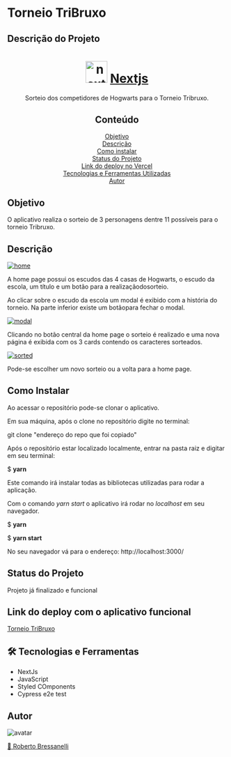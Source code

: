 # Torneio TriBruxo

## Descrição do Projeto

<h1 align="center">
    <a href="https://ibb.co/wKc3pk9">
        <img src="https://i.ibb.co/wKc3pk9/next.png" alt="next" border="0" width="50"></a>
    <a href="https://nextjs.org/">Nextjs</a>
</h1>
<p align="center">Sorteio dos competidores de Hogwarts para o Torneio Tribruxo.</p>

<h2 align="center">Conteúdo</h2>

<p align="center">
  <a href="#objetivo">Objetivo</a> <br />
  <a href="#description">Descrição</a> <br />
  <a href="#como">Como instalar</a> <br />
  <a href="#status">Status do Projeto</a> <br />
  <a href="#deploy">Link do deploy no Vercel</a> <br />
  <a href="#tech">Tecnologias e Ferramentas Utilizadas</a> <br />
  <a href="#author">Autor</a> <br />
</p>


<h2 id="objetivo">Objetivo</h2>
O aplicativo realiza o sorteio de 3 personagens dentre 11 possíveis para o torneio Tribruxo.

<h2 id="description">Descrição</h2>

<a href="https://ibb.co/t3P1SJY"><img src="https://i.ibb.co/t3P1SJY/home.png" alt="home" border="0"></a> 

A home page possui os escudos das 4 casas de Hogwarts, o escudo da escola, um título e um botão para a realizaçãodosorteio.

Ao clicar sobre o escudo da escola um modal é exibido com a história do torneio. Na parte inferior existe um botãopara fechar o modal.

<a href="https://ibb.co/xzrmwJg"><img src="https://i.ibb.co/xzrmwJg/modal.png" alt="modal" border="0"></a>

Clicando no botão central da home page o sorteio é realizado e uma nova página é exibida com os 3 cards contendo os caracteres sorteados.


<a href="https://ibb.co/FYCwC3k"><img src="https://i.ibb.co/FYCwC3k/sorted.png" alt="sorted" border="0"></a>

Pode-se escolher um novo sorteio ou a volta para a home page.

<h2 id="como">Como Instalar</h2>

Ao acessar o repositório pode-se clonar o aplicativo.

Em sua máquina, após o clone no repositório digite no terminal:

git clone "endereço do repo que foi copiado"

Após o repositório estar localizado localmente, entrar na pasta raiz e digitar em seu terminal:

$ **yarn**

Este comando irá instalar todas as bibliotecas utilizadas para rodar a aplicação.

Com o comando *yarn start* o aplicativo irá rodar no *localhost* em seu navegador.

$ **yarn**

$ **yarn start**

No seu navegador vá para o endereço:  http://localhost:3000/



<h2 id="status">Status do Projeto</h2>
Projeto já finalizado e funcional

<h2 id="deploy">Link do deploy com o aplicativo funcional</h2>
<a href="https://torneio-tribruxo-zeta.vercel.app/">Torneio TriBruxo</a>

<h2 id="tech">🛠 Tecnologias e Ferramentas</h2>
<ul>
  <li>NextJs</li>
  <li>JavaScript</li> 
  <li>Styled COmponents</li>
  <li>Cypress e2e test</li>
</ul>


<h2 id="author">Autor</h2>

<div>
  <img src="https://avatars.githubusercontent.com/u/79763201?s=96&v=4" alt="avatar" />
</div>

<a href="https://www.linkedin.com/in/robertobressanelli/"> 🚀 Roberto Bressanelli</a>
